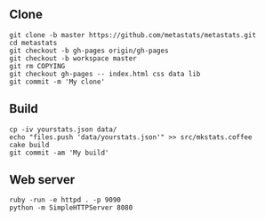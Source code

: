 ## Clone
    git clone -b master https://github.com/metastats/metastats.git
    cd metastats
    git checkout -b gh-pages origin/gh-pages
    git checkout -b workspace master
    git rm COPYING
    git checkout gh-pages -- index.html css data lib
    git commit -m 'My clone'
    
## Build
    cp -iv yourstats.json data/
    echo "files.push 'data/yourstats.json'" >> src/mkstats.coffee
    cake build
    git commit -am 'My build'
    
## Web server
    ruby -run -e httpd . -p 9090
    python -m SimpleHTTPServer 8080
